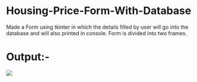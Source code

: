 # Housing-Price-Form-With-Database

Made a Form using tkinter in which the details filled by user will go into the database and will also printed in console.
Form is divided into two frames.

# Output:-

![](2020-5-13.png)
